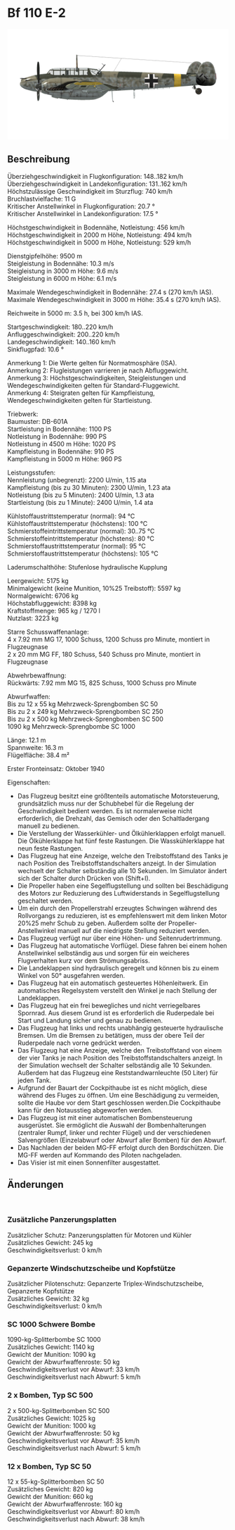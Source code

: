 # Bf 110 E-2  
  
![bf110e2](../images/bf110e2.png)  
  
## Beschreibung  
  
Überziehgeschwindigkeit in Flugkonfiguration: 148..182 km/h  
Überziehgeschwindigkeit in Landekonfiguration: 131..162 km/h  
Höchstzulässige Geschwindigkeit im Sturzflug: 740 km/h  
Bruchlastvielfache: 11 G  
Kritischer Anstellwinkel in Flugkonfiguration: 20.7 °  
Kritischer Anstellwinkel in Landekonfiguration: 17.5 °  
  
Höchstgeschwindigkeit in Bodennähe, Notleistung: 456 km/h  
Höchstgeschwindigkeit in 2000 m Höhe, Notleistung: 494 km/h  
Höchstgeschwindigkeit in 5000 m Höhe, Notleistung: 529 km/h  
  
Dienstgipfelhöhe: 9500 m  
Steigleistung in Bodennähe: 10.3 m/s  
Steigleistung in 3000 m Höhe: 9.6 m/s  
Steigleistung in 6000 m Höhe: 6.1 m/s  
  
Maximale Wendegeschwindigkeit in Bodennähe: 27.4 s (270 km/h IAS).  
Maximale Wendegeschwindigkeit in 3000 m Höhe: 35.4 s (270 km/h IAS).  
  
Reichweite in 5000 m: 3.5 h, bei 300 km/h IAS.  
  
Startgeschwindigkeit: 180..220 km/h  
Anfluggeschwindigkeit: 200..220 km/h  
Landegeschwindigkeit: 140..160 km/h  
Sinkflugpfad: 10.6 °  
  
Anmerkung 1: Die Werte gelten für Normatmosphäre (ISA).  
Anmerkung 2: Flugleistungen varrieren je nach Abfluggewicht.  
Anmerkung 3: Höchstgeschwindigkeiten, Steigleistungen und Wendegeschwindigkeiten gelten für Standard-Fluggewicht.  
Anmerkung 4: Steigraten gelten für Kampfleistung, Wendegeschwindigkeiten gelten für Startleistung.  
  
Triebwerk:  
Baumuster: DB-601A  
Startleistung in Bodennähe: 1100 PS  
Notleistung in Bodennähe: 990 PS  
Notleistung in 4500 m Höhe: 1020 PS  
Kampfleistung in Bodennähe: 910 PS  
Kampfleistung in 5000 m Höhe: 960 PS  
  
Leistungsstufen:  
Nennleistung (unbegrenzt): 2200 U/min, 1.15 ata  
Kampfleistung (bis zu 30 Minuten): 2300 U/min, 1.23 ata  
Notleistung (bis zu 5 Minuten): 2400 U/min, 1.3 ata  
Startleistung (bis zu 1 Minute): 2400 U/min, 1.4 ata  
  
Kühlstoffaustrittstemperatur (normal): 94 °C  
Kühlstoffaustrittstemperatur (höchstens): 100 °C  
Schmierstoffeintrittstemperatur (normal): 30..75 °C  
Schmierstoffeintrittstemperatur (höchstens): 80 °C  
Schmierstoffaustrittstemperatur (normal): 95 °C  
Schmierstoffaustrittstemperatur (höchstens): 105 °C  
  
Laderumschalthöhe: Stufenlose hydraulische Kupplung   
  
Leergewicht: 5175 kg  
Minimalgewicht (keine Munition, 10%25 Treibstoff): 5597 kg  
Normalgewicht: 6706 kg  
Höchstabfluggewicht: 8398 kg  
Kraftstoffmenge: 965 kg / 1270 l  
Nutzlast: 3223 kg  
  
Starre Schusswaffenanlage:  
4 x 7.92 mm MG 17, 1000 Schuss, 1200 Schuss pro Minute, montiert in Flugzeugnase  
2 x 20 mm MG FF, 180 Schuss, 540 Schuss pro Minute, montiert in Flugzeugnase  
  
Abwehrbewaffnung:  
Rückwärts: 7.92 mm MG 15, 825 Schuss, 1000 Schuss pro Minute  
  
Abwurfwaffen:  
Bis zu 12 x 55 kg Mehrzweck-Sprengbomben SC 50  
Bis zu 2 x 249 kg Mehrzweck-Sprengbomben SC 250  
Bis zu 2 x 500 kg Mehrzweck-Sprengbomben SC 500  
1090 kg Mehrzweck-Sprengbombe SC 1000  
  
Länge: 12.1 m  
Spannweite: 16.3 m  
Flügelfläche: 38.4 m²  
  
Erster Fronteinsatz: Oktober 1940  
  
Eigenschaften:  
- Das Flugzeug besitzt eine größtenteils automatische Motorsteuerung, grundsätzlich muss nur der Schubhebel für die Regelung der Geschwindigkeit bedient werden. Es ist normalerweise nicht erforderlich, die Drehzahl, das Gemisch oder den Schaltladergang manuell zu bedienen.  
- Die Verstellung der Wasserkühler- und Ölkühlerklappen erfolgt manuell. Die Ölkühlerklappe hat fünf feste Rastungen. Die Wasskühlerklappe hat neun feste Rastungen.  
- Das Flugzeug hat eine Anzeige, welche den Treibstoffstand des Tanks je nach Position des Treibstoffstandschalters anzeigt. In der Simulation wechselt der Schalter selbständig alle 10 Sekunden. Im Simulator ändert sich der Schalter durch Drücken von (Shift+I).  
- Die Propeller haben eine Segelflugstellung und sollten bei Beschädigung des Motors zur Reduzierung des Luftwiderstands in Segelflugstellung geschaltet werden.  
- Um ein durch den Propellerstrahl erzeugtes Schwingen während des Rollvorgangs zu reduzieren, ist es empfehlenswert mit dem linken Motor 20%25 mehr Schub zu geben. Außerdem sollte der Propeller-Anstellwinkel manuell auf die niedrigste Stellung reduziert werden.  
- Das Flugzeug verfügt nur über eine Höhen- und Seitenrudertrimmung.  
- Das Flugzeug hat automatische Vorflügel. Diese fahren bei einem hohen Anstellwinkel selbständig aus und sorgen für ein weicheres Flugverhalten kurz vor dem Strömungsabriss.  
- Die Landeklappen sind hydraulisch geregelt und können bis zu einem Winkel von 50° ausgefahren werden.  
- Das Flugzeug hat ein automatisch gesteuertes Höhenleitwerk. Ein automatisches Regelsystem verstellt den Winkel je nach Stellung der Landeklappen.  
- Das Flugzeug hat ein frei bewegliches und nicht verriegelbares Spornrad. Aus diesem Grund ist es erforderlich die Ruderpedale bei Start und Landung sicher und genau zu bedienen.  
- Das Flugzeug hat links und rechts unabhängig gesteuerte hydraulische Bremsen. Um die Bremsen zu betätigen, muss der obere Teil der Ruderpedale nach vorne gedrückt werden.  
- Das Flugzeug hat eine Anzeige, welche den Treibstoffstand von einem der vier Tanks je nach Position des Treibstoffstandschalters anzeigt. In der Simulation wechselt der Schalter selbständig alle 10 Sekunden. Außerdem hat das Flugzeug eine Reststandwarnleuchte (50 Liter) für jeden Tank.  
- Aufgrund der Bauart der Cockpithaube ist es nicht möglich, diese während des Fluges zu öffnen. Um eine Beschädigung zu vermeiden, sollte die Haube vor dem Start geschlossen werden.Die Cockpithaube kann für den Notausstieg abgeworfen werden.  
- Das Flugzeug ist mit einer automatischen Bombensteuerung ausgerüstet. Sie ermöglicht die Auswahl der Bombenhalterungen (zentraler Rumpf, linker und rechter Flügel) und der verschiedenen Salvengrößen (Einzelabwurf oder Abwurf aller Bomben) für den Abwurf.  
- Das Nachladen der beiden MG-FF erfolgt durch den Bordschützen. Die MG-FF werden auf Kommando des Piloten nachgeladen.  
- Das Visier ist mit einen Sonnenfilter ausgestattet.  
  
## Änderungen  
  ﻿
  
  
### Zusätzliche Panzerungsplatten  
  
Zusätzlicher Schutz: Panzerungsplatten für Motoren und Kühler  
Zusätzliches Gewicht: 245 kg  
Geschwindigkeitsverlust: 0 km/h  ﻿
  
  
### Gepanzerte Windschutzscheibe und Kopfstütze  
  
Zusätzlicher Pilotenschutz: Gepanzerte Triplex-Windschutzscheibe, Gepanzerte Kopfstütze  
Zusätzliches Gewicht: 32 kg  
Geschwindigkeitsverlust: 0 km/h  ﻿
  
  
### SC 1000 Schwere Bombe  
  
1090-kg-Splitterbombe SC 1000  
Zusätzliches Gewicht: 1140 kg  
Gewicht der Munition: 1090 kg  
Gewicht der Abwurfwaffenroste: 50 kg  
Geschwindigkeitsverlust vor Abwurf: 33 km/h  
Geschwindigkeitsverlust nach Abwurf: 5 km/h  ﻿
  
  
### 2 x Bomben, Typ SC 500  
  
2 x 500-kg-Splitterbomben SC 500  
Zusätzliches Gewicht: 1025 kg  
Gewicht der Munition: 1000 kg  
Gewicht der Abwurfwaffenroste: 50 kg  
Geschwindigkeitsverlust vor Abwurf: 35 km/h  
Geschwindigkeitsverlust nach Abwurf: 5 km/h  ﻿
  
  
### 12 x Bomben, Typ SC 50  
  
12 x 55-kg-Splitterbomben SC 50  
Zusätzliches Gewicht: 820 kg  
Gewicht der Munition: 660 kg  
Gewicht der Abwurfwaffenroste: 160 kg  
Geschwindigkeitsverlust vor Abwurf: 80 km/h  
Geschwindigkeitsverlust nach Abwurf: 38 km/h  